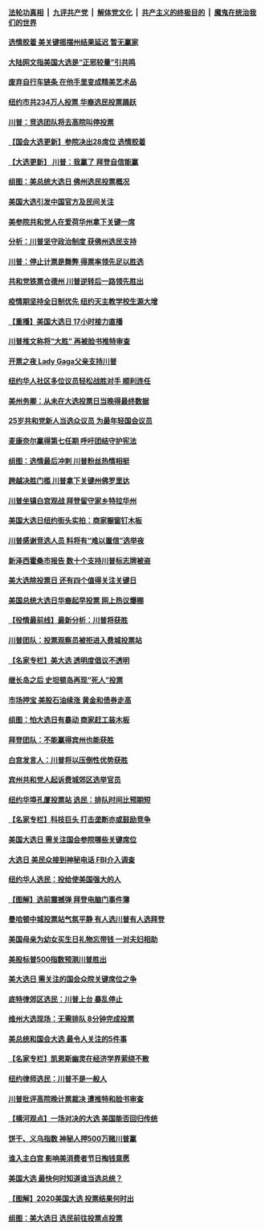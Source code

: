 

####  [法轮功真相](../../../../basic/blob/master/README.md?t=11050002) &nbsp;|&nbsp; [九评共产党](../../../../9ping.md/blob/master/README.md?t=11050002) &nbsp;|&nbsp; [解体党文化](../../../../jtdwh.md/blob/master/README.md?t=11050002)  &nbsp;|&nbsp; [共产主义的终极目的](../../../../gczydzjmd.md/blob/master/README.md?t=11050002) &nbsp;|&nbsp; [魔鬼在统治我们的世界](../../../../mgztzwmdsj.md/blob/master/README.md?t=11050002) 

#### [选情胶着 美关键摇摆州结果延迟 暂无赢家](../pages/nsc412/n12525260.md?t=11050002) 

#### [大陆网文指美国大选是“正邪较量”引共鸣](../pages/nsc412/n12525212.md?t=11050002) 

#### [废弃自行车链条 在他手里变成精美艺术品](../pages/nsc412/n12524017.md?t=11050002) 

#### [纽约市共234万人投票 华裔选民投票踊跃](../pages/nsc412/n12523017.md?t=11050002) 

#### [川普：竞选团队将去高院叫停投票](../pages/nsc412/n12524957.md?t=11050002) 

#### [【国会大选更新】参院决出28席位 选情胶着](../pages/nsc412/n12523578.md?t=11050002) 

#### [【大选更新】 川普：我赢了 拜登自信能赢](../pages/nsc412/n12518740.md?t=11050002) 

#### [组图：美总统大选日 佛州选民投票概况](../pages/nsc412/n12524753.md?t=11050002) 

#### [美国大选引发中国官方及民间关注](../pages/nsc412/n12524424.md?t=11050002) 

#### [美参院共和党人在爱荷华州拿下关键一席](../pages/nsc412/n12524790.md?t=11050002) 

#### [分析：川普坚守政治制度 获佛州选民支持](../pages/nsc412/n12524752.md?t=11050002) 

#### [川普：停止计票是舞弊 得票率领先足以胜选](../pages/nsc412/n12524693.md?t=11050002) 

#### [共和党铁票仓德州 川普逆转后一路领先胜出](../pages/nsc412/n12524408.md?t=11050002) 

#### [疫情期坚持全日制优先  纽约天主教学校生源大增](../pages/nsc412/n12524448.md?t=11050002) 

#### [【重播】美国大选日 17小时接力直播](../pages/nsc412/n12501740.md?t=11050002) 

#### [川普推文称将“大胜” 再被脸书推特审查](../pages/nsc412/n12524428.md?t=11050002) 

#### [开票之夜 Lady Gaga父亲支持川普](../pages/nsc412/n12523868.md?t=11050002) 

#### [纽约华人社区多位议员轻松战胜对手  顺利连任](../pages/nsc412/n12524442.md?t=11050002) 

#### [美州务卿：从未在大选投票日当晚得最终数据](../pages/nsc412/n12524300.md?t=11050002) 

#### [25岁共和党新人当选众议员 为最年轻国会议员](../pages/nsc412/n12524150.md?t=11050002) 

#### [麦康奈尔赢得第七任期 呼吁团结守护宪法](../pages/nsc412/n12524003.md?t=11050002) 

#### [组图：选情最后冲刺 川普粉丝热情相挺](../pages/nsc412/n12523512.md?t=11050002) 

#### [跨越决胜门槛 川普拿下关键州佛罗里达](../pages/nsc412/n12523717.md?t=11050002) 

#### [川普坐镇白宫观战 拜登留守家乡特拉华州](../pages/nsc412/n12523344.md?t=11050002) 

#### [美国大选日纽约街头实拍：商家橱窗钉木板](../pages/nsc412/n12523515.md?t=11050002) 

#### [川普感谢竞选人员 料将有“难以置信”选举夜](../pages/nsc412/n12523687.md?t=11050002) 

#### [新泽西霍桑市报告 数十个支持川普标志牌被盗](../pages/nsc412/n12523639.md?t=11050002) 

#### [美大选除投票日 还有四个值得关注关键日](../pages/nsc412/n12523449.md?t=11050002) 

#### [美国总统大选日华裔起早投票 网上热议爆棚](../pages/nsc412/n12523392.md?t=11050002) 

#### [【役情最前线】最新分析：川普将获胜](../pages/nsc412/n12522817.md?t=11050002) 

#### [川普团队：投票观察员被拒进入费城投票站](../pages/nsc412/n12523327.md?t=11050002) 

#### [【名家专栏】美大选 透明度倡议不透明](../pages/nsc412/n12523214.md?t=11050002) 

#### [继长岛之后 史坦顿岛再现“死人”投票](../pages/nsc412/n12523357.md?t=11050002) 

#### [市场押宝 美股石油续涨 黄金和债券走高](../pages/nsc412/n12523038.md?t=11050002) 

#### [组图：怕大选日有暴动 商家赶工装木板](../pages/nsc412/n12523198.md?t=11050002) 

#### [拜登团队：不能赢得宾州也能获胜](../pages/nsc412/n12523283.md?t=11050002) 

#### [白宫发言人：川普将以压倒性优势获胜](../pages/nsc412/n12523270.md?t=11050002) 

#### [宾州共和党人起诉费城郊区选举官员](../pages/nsc412/n12523263.md?t=11050002) 

#### [纽约华埠孔厦投票站  选民：排队时间比预期短](../pages/nsc412/n12523232.md?t=11050002) 

#### [【名家专栏】科技巨头 打击垄断亦或鼓励竞争](../pages/nsc412/n12522526.md?t=11050002) 

#### [美国大选日 需关注国会参院哪些关键席位](../pages/nsc412/n12523114.md?t=11050002) 

#### [大选日 美民众接到神秘电话 FBI介入调查](../pages/nsc412/n12523124.md?t=11050002) 

#### [纽约华人选民：投给使美国强大的人](../pages/nsc412/n12523011.md?t=11050002) 

#### [【图解】选前震撼弹 拜登电脑门事件簿](../pages/nsc412/n12523312.md?t=11050002) 

#### [曼哈顿中城投票站气氛平静 有人选川普有人选拜登](../pages/nsc412/n12522929.md?t=11050002) 

#### [美国母亲为幼女买生日礼物忘带钱 一对夫妇相助](../pages/nsc412/n12522503.md?t=11050002) 

#### [美股标普500指数预测川普胜出](../pages/nsc412/n12522832.md?t=11050002) 

#### [美大选日 需关注的国会众院关键席位之争](../pages/nsc412/n12522973.md?t=11050002) 

#### [底特律郊区选民：川普上台 暴乱停止](../pages/nsc412/n12522981.md?t=11050002) 

#### [维州大选现场：无需排队 8分钟完成投票](../pages/nsc412/n12522918.md?t=11050002) 

#### [美总统和国会大选 最令人关注的5件事](../pages/nsc412/n12522890.md?t=11050002) 

#### [【名家专栏】凯恩斯幽灵在经济学界萦绕不散](../pages/nsc412/n12520973.md?t=11050002) 

#### [纽约律师选民：川普不是一般人](../pages/nsc412/n12522889.md?t=11050002) 

#### [川普批评高院晚计票裁决 遭推特和脸书审查](../pages/nsc412/n12522802.md?t=11050002) 

#### [【横河观点】一场对决的大选 美国能否回归传统](../pages/nsc412/n12522655.md?t=11050002) 

#### [饼干、义乌指数 神秘人押500万赌川普赢](../pages/nsc412/n12522781.md?t=11050002) 

#### [谁入主白宫 影响美消费者节日掏钱意愿](../pages/nsc412/n12522631.md?t=11050002) 

#### [美国大选 最快何时知道谁当选总统？](../pages/nsc412/n12522660.md?t=11050002) 

#### [【图解】2020美国大选 投票结果何时出](../pages/nsc412/n12520354.md?t=11050002) 

#### [组图：美大选日 选民前往投票点投票](../pages/nsc412/n12522482.md?t=11050002) 

